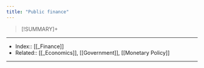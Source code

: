 ```yaml
---
title: "Public finance" 
---
```

> [!SUMMARY]+
>
---
- Index:: [[_Finance]]
- Related:: [[_Economics]], [[Government]], [[Monetary Policy]]
---